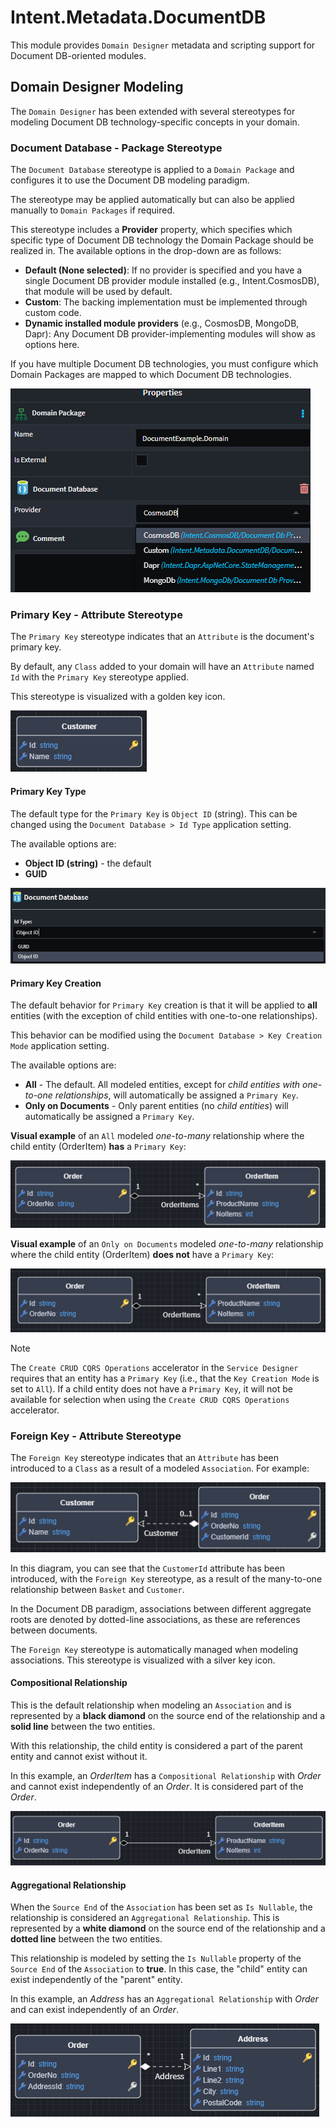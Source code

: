 # Intent.Metadata.DocumentDB

This module provides `Domain Designer` metadata and scripting support for Document DB-oriented modules.

## Domain Designer Modeling

The `Domain Designer` has been extended with several stereotypes for modeling Document DB technology-specific concepts in your domain.

### Document Database - Package Stereotype

The `Document Database` stereotype is applied to a `Domain Package` and configures it to use the Document DB modeling paradigm.

The stereotype may be applied automatically but can also be applied manually to `Domain Packages` if required.

This stereotype includes a **Provider** property, which specifies which specific type of Document DB technology the Domain Package should be realized in. The available options in the drop-down are as follows:

- **Default (None selected)**: If no provider is specified and you have a single Document DB provider module installed (e.g., Intent.CosmosDB), that module will be used by default.
- **Custom**: The backing implementation must be implemented through custom code.
- **Dynamic installed module providers** (e.g., CosmosDB, MongoDB, Dapr): Any Document DB provider-implementing modules will show as options here.

If you have multiple Document DB technologies, you must configure which Domain Packages are mapped to which Document DB technologies.

![Document Database](images/document-database-stereotype.png)

### Primary Key - Attribute Stereotype

The `Primary Key` stereotype indicates that an `Attribute` is the document's primary key.

By default, any `Class` added to your domain will have an `Attribute` named `Id` with the `Primary Key` stereotype applied.

This stereotype is visualized with a golden key icon.

![Primary Key Visual](images/primary-key-stereotype.png)

#### Primary Key Type

The default type for the `Primary Key` is `Object ID` (string). This can be changed using the `Document Database > Id Type` application setting.

The available options are:

- **Object ID (string)** - the default
- **GUID**

![Primary Key Type](images/primary-key-types.png)

#### Primary Key Creation

The default behavior for `Primary Key` creation is that it will be applied to **all** entities (with the exception of child entities with one-to-one relationships).

This behavior can be modified using the `Document Database > Key Creation Mode` application setting.

The available options are:

- **All** - The default. All modeled entities, except for *child entities with one-to-one relationships*, will automatically be assigned a `Primary Key`.
- **Only on Documents** - Only parent entities (no *child entities*) will automatically be assigned a `Primary Key`.

**Visual example** of an `All` modeled *one-to-many* relationship where the child entity (OrderItem) **has** a `Primary Key`:

![Child Primary Key](images/all-primary-key.png)

**Visual example** of an `Only on Documents` modeled *one-to-many* relationship where the child entity (OrderItem) **does not** have a `Primary Key`:

![Child Primary Key](images/only-documents-primary-key.png)

> [!NOTE]
> The `Create CRUD CQRS Operations` accelerator in the `Service Designer` requires that an entity has a `Primary Key` (i.e., that the `Key Creation Mode` is set to `All`). If a child entity does not have a `Primary Key`, it will not be available for selection when using the `Create CRUD CQRS Operations` accelerator.

### Foreign Key - Attribute Stereotype

The `Foreign Key` stereotype indicates that an `Attribute` has been introduced to a `Class` as a result of a modeled `Association`. For example:

![Foreign Key Visual](images/foreign-key-stereotype.png)

In this diagram, you can see that the `CustomerId` attribute has been introduced, with the `Foreign Key` stereotype, as a result of the many-to-one relationship between `Basket` and `Customer`.

In the Document DB paradigm, associations between different aggregate roots are denoted by dotted-line associations, as these are references between documents.

The `Foreign Key` stereotype is automatically managed when modeling associations. This stereotype is visualized with a silver key icon.

#### Compositional Relationship

This is the default relationship when modeling an `Association` and is represented by a **black diamond** on the source end of the relationship and a **solid line** between the two entities.

With this relationship, the child entity is considered a part of the parent entity and cannot exist without it.

In this example, an *OrderItem* has a `Compositional Relationship` with *Order* and cannot exist independently of an *Order*. It is considered part of the *Order*.

![Compositional Relationship](images/compositional-relationship.png)

#### Aggregational Relationship

When the `Source End` of the `Association` has been set as `Is Nullable`, the relationship is considered an `Aggregational Relationship`. This is represented by a **white diamond** on the source end of the relationship and a **dotted line** between the two entities.

This relationship is modeled by setting the `Is Nullable` property of the `Source End` of the `Association` to **true**. In this case, the "child" entity can exist independently of the "parent" entity.

In this example, an *Address* has an `Aggregational Relationship` with *Order* and can exist independently of an *Order*.

![Aggregational Relationship](images/aggregational-relationship.png)
